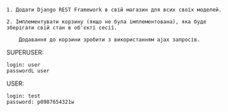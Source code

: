 
```
1. Додати Django REST Framework в свій магазин для всих своїх моделей.

2. Імплементувати корзину (якщо не була імплементована), яка буде зберігати свій стан в об'єкті сесії.

    Додавання до корзини зробити з використанням ajax запросів.
```

SUPERUSER:

    login: user
    passwordL user

USER:

    login: test
    password: p0987654321w
